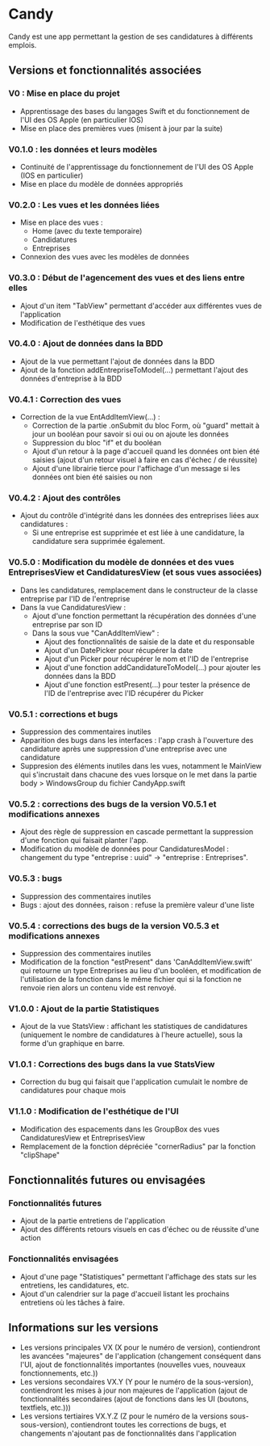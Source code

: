 # Candy
Candy est une app permettant la gestion de ses candidatures à différents emplois.

## Versions et fonctionnalités associées
### V0 : Mise en place du projet
- Apprentissage des bases du langages Swift et du fonctionnement de l'UI des OS Apple (en particulier IOS)
- Mise en place des premières vues (misent à jour par la suite)

### V0.1.0 : les données et leurs modèles
- Continuité de l'apprentissage du fonctionnement de l'UI des OS Apple (IOS en particulier)
- Mise en place du modèle de données appropriés

### V0.2.0 : Les vues et les données liées 
- Mise en place des vues : 
    - Home (avec du texte temporaire)
    - Candidatures 
    - Entreprises
- Connexion des vues avec les modèles de données 

### V0.3.0 : Début de l'agencement des vues et des liens entre elles 
- Ajout d'un item "TabView" permettant d'accéder aux différentes vues de l'application
- Modification de l'esthétique des vues

### V0.4.0 : Ajout de données dans la BDD
- Ajout de la vue permettant l'ajout de données dans la BDD
- Ajout de la fonction addEntrepriseToModel(...) permettant l'ajout des données d'entreprise à la BDD

### V0.4.1 : Correction des vues
- Correction de la vue EntAddItemView(...) : 
    * Correction de la partie .onSubmit du bloc Form, où "guard" mettait à jour un booléan pour savoir si oui ou on ajoute les données
    * Suppression du bloc "if" et du booléan
    * Ajout d'un retour à la page d'accueil quand les données ont bien été saisies (ajout d'un retour visuel à faire en cas d'échec / de réussite) 
    * Ajout d'une librairie tierce pour l'affichage d'un message si les données ont bien été saisies ou non

### V0.4.2 : Ajout des contrôles 
- Ajout du contrôle d'intégrité dans les données des entreprises liées aux candidatures :
    * Si une entreprise est supprimée et est liée à une candidature, la candidature sera supprimée également.

### V0.5.0 : Modification du modèle de données et des vues EntreprisesView et CandidaturesView (et sous vues associées)
- Dans les candidatures, remplacement dans le constructeur de la classe entreprise par l'ID de l'entreprise 
- Dans la vue CandidaturesView : 
    - Ajout d'une fonction permettant la récupération des données d'une entreprise par son ID 
    - Dans la sous vue "CanAddItemView" :
        - Ajout des fonctionnalités de saisie de la date et du responsable
        - Ajout d'un DatePicker pour récupérer la date
        - Ajout d'un Picker pour récupérer le nom et l'ID de l'entreprise 
        - Ajout d'une fonction addCandidatureToModel(...) pour ajouter les données dans la BDD
        - Ajout d'une fonction estPresent(...) pour tester la présence de l'ID de l'entreprise avec l'ID récupérer du Picker  

### V0.5.1 : corrections et bugs
- Suppression des commentaires inutiles 
- Apparition des bugs dans les interfaces : l'app crash à l'ouverture des candidature après une suppression d'une entreprise avec une candidature
- Suppresion des éléments inutiles dans les vues, notamment le MainView qui s'incrustait dans chacune des vues lorsque on le met dans la partie body > WindowsGroup du fichier CandyApp.swift 

### V0.5.2 : corrections des bugs de la version V0.5.1 et modifications annexes
- Ajout des règle de suppression en cascade permettant la suppression d'une fonction qui faisait planter l'app.
- Modification du modèle de données pour CandidaturesModel : changement du type "entreprise : uuid" -> "entreprise : Entreprises".

### V0.5.3 : bugs
- Suppression des commentaires inutiles 
- Bugs : ajout des données, raison : refuse la première valeur d'une liste 

### V0.5.4 : corrections des bugs de la version V0.5.3 et modifications annexes
- Suppression des commentaires inutiles 
- Modification de la fonction "estPresent" dans 'CanAddItemView.swift' qui retourne un type Entreprises au lieu d'un booléen, et modification de l'utilisation de la fonction dans le même fichier qui si la fonction ne renvoie rien alors un contenu vide est renvoyé.

### V1.0.0 : Ajout de la partie Statistiques
- Ajout de la vue StatsView : affichant les statistiques de candidatures (uniquement le nombre de candidatures à l'heure actuelle), sous la forme d'un graphique en barre.

### V1.0.1 : Corrections des bugs dans la vue StatsView
- Correction du bug qui faisait que l'application cumulait le nombre de candidatures pour chaque mois

### V1.1.0 : Modification de l'esthétique de l'UI
- Modification des espacements dans les GroupBox des vues CandidaturesView et EntreprisesView
- Remplacement de la fonction dépréciée "cornerRadius" par la fonction "clipShape"

## Fonctionnalités futures ou envisagées
### Fonctionnalités futures 
- Ajout de la partie entretiens de l'application 
- Ajout des différents retours visuels en cas d'échec ou de réussite d'une action

### Fonctionnalités envisagées 
- Ajout d'une page "Statistiques" permettant l'affichage des stats sur les entretiens, les candidatures, etc.
- Ajout d'un calendrier sur la page d'accueil listant les prochains entretiens où les tâches à faire.


## Informations sur les versions 
- Les versions principales VX (X pour le numéro de version), contiendront les avancées "majeures" de l'application (changement conséquent dans l'UI, ajout de fonctionnalités importantes (nouvelles vues, nouveaux fonctionnements, etc.))
- Les versions secondaires VX.Y (Y pour le numéro de la sous-version), contiendront les mises à jour non majeures de l'application (ajout de fonctionnalités secondaires (ajout de fonctions dans les UI (boutons, textfiels, etc.)))
- Les versions tertiaires VX.Y.Z (Z pour le numéro de la versions sous-sous-version), contiendront toutes les corrections de bugs, et changements n'ajoutant pas de fonctionnalités dans l'application
